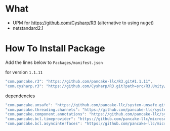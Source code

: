 # What

- UPM for https://github.com/Cysharp/R3 (alternative to using nuget)
- netstandard2.1


# How To Install Package

Add the lines below to `Packages/manifest.json`

for version `1.1.11`
```csharp
"com.pancake.r3": "https://github.com/pancake-llc/R3.git#1.1.11",
"com.cysharp.r3": "https://github.com/Cysharp/R3.git?path=src/R3.Unity/Assets/R3.Unity#1.1.11",
```

dependencies
```csharp
"com.pancake.unsafe": "https://github.com/pancake-llc/system-unsafe.git#6.0.0",
"com.pancake.threading.channels": "https://github.com/pancake-llc/system-threading-channels.git#8.0.0",
"com.pancake.component.annotations": "https://github.com/pancake-llc/system-componentmodel-annotations.git#5.0.0",
"com.pancake.bcl.timeprovider": "https://github.com/pancake-llc/microsoft-bcl-time-provider.git#8.0.0",
"com.pancake.bcl.asyncinterfaces": "https://github.com/pancake-llc/microsoft-bcl-async-interfaces.git#6.0.0",
```
